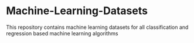 # Machine-Learning-Datasets
This repository contains machine learning datasets for all classification and regression based machine learning algorithms
